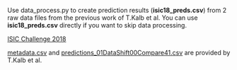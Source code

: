 Use data_process.py to create prediction results (**isic18_preds.csv**) from 2 raw data files from the previous work of T.Kalb et al. You can use **isic18_preds.csv** directly if you want to skip data processing.

[ISIC Challenge 2018](https://challenge.isic-archive.com/data/#2018)

[metadata.csv](https://github.com/tkalbl/RevisitingSkinToneFairness/blob/main/data/ISIC2018/ISIC2018_Task3_Training_Input/metadata.csv) and [predictions_01DataShift00Compare41.csv](https://github.com/tkalbl/RevisitingSkinToneFairness/blob/main/predictions/predictions_01DataShift00Compare41.csv) are provided by T.Kalb et al.
